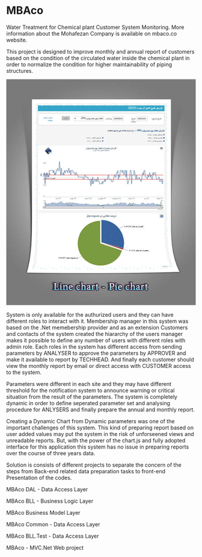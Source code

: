 # MBAco
Water Treatment for Chemical plant Customer System Monitoring.
More information about the Mohafezan Company is available on mbaco.co website.

This project is designed to improve monthly and annual report of customers based on the condition of the circulated water inside the chemical plant in order to normalize the condition for higher maintainability of piping structures.

![alt text](https://github.com/matinmlk/MBAco.ir/blob/master/showpic%20(2).jpeg)

System is only available for the authurized users and they can have different roles to interact with it. Membership manager in this system was based on the .Net memebership provider and as an extension Customers and contacts of the system created the hiararchy of the users manager makes it possible to define any number of users with different roles with admin role. Each roles in the system has different access from sending parameters by ANALYSER to approve the parameters by APPROVER and make it available to report by TECHHEAD. And finally each customer should view the monthly report by email or direct access with CUSTOMER access to the system.

Parameters were different in each site and they may have different threshold for the notification system to announce warning or critical situation from the result of the parameters. The system is completely dynamic in order to define seperated parameter set and analysing procedure for ANLYSERS and finally prepare the annual and monthly report.

Creating a Dynamic Chart from Dynamic parameters was one of the important challenges of this system. This kind of preparing report based on user added values may put the system in the risk of unforseened views and unreadable reports. But, with the power of the chart.js and fully adopted interface for this application this system has no issue in preparing reports over the course of three years data.


Solution is consists of different projects to separate the concern of the steps from Back-end related data preparation tasks to front-end Presentation of the codes.

MBAco DAL - Data Access Layer 

MBAco BLL - Business Logic Layer 

MBAco Business Model Layer

MBAco Common - Data Access Layer 

MBAco BLL.Test - Data Access Layer 

MBAco - MVC.Net Web project 

